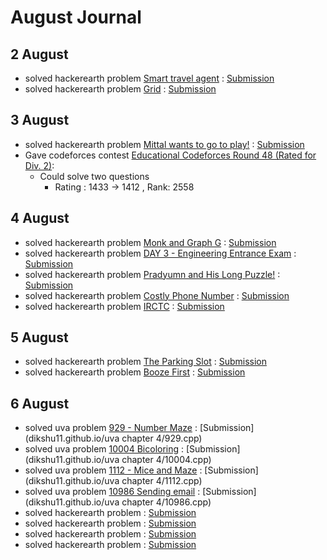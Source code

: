 # August Journal

## 2 August

* solved hackerearth problem [Smart travel agent](https://www.hackerearth.com/practice/algorithms/graphs/shortest-path-algorithms/practice-problems/algorithm/smart-travel-agent/) : [Submission](https://www.hackerearth.com/submission/18803307/)
* solved hackerearth problem [Grid](https://www.hackerearth.com/practice/algorithms/graphs/shortest-path-algorithms/practice-problems/algorithm/robot-in-grid-b7d391f7/) : [Submission](https://www.hackerearth.com/submission/18804076/)


## 3 August

* solved hackerearth problem [Mittal wants to go to play!](https://www.hackerearth.com/practice/algorithms/graphs/shortest-path-algorithms/practice-problems/algorithm/mittal-wants-to-go-to-play/) : [Submission](https://www.hackerearth.com/submission/18840787/)
* Gave codeforces contest [Educational Codeforces Round 48 (Rated for Div. 2)](http://codeforces.com/contest/1016):
  * Could solve two questions 
    * Rating : 1433 → 1412 , Rank: 2558
    
## 4 August
* solved hackerearth problem [Monk and Graph G](https://www.hackerearth.com/practice/algorithms/graphs/shortest-path-algorithms/practice-problems/algorithm/monk-and-graph-g-codemonk-2/description/) : [Submission](https://www.hackerearth.com/submission/18860267/)
* solved hackerearth problem [ DAY 3 - Engineering Entrance Exam](https://www.hackerearth.com/practice/algorithms/graphs/shortest-path-algorithms/practice-problems/algorithm/graph-question/) : [Submission](https://www.hackerearth.com/submission/18860502/)
* solved hackerearth problem [Pradyumn and His Long Puzzle!](https://www.hackerearth.com/practice/algorithms/graphs/shortest-path-algorithms/practice-problems/algorithm/pradyumn-and-his-long-puzzle/) : [Submission](https://www.hackerearth.com/submission/18861518/)
* solved hackerearth problem [Costly Phone Number](https://www.hackerearth.com/practice/algorithms/graphs/shortest-path-algorithms/practice-problems/algorithm/costly-phone-number-december-easy-easy-medium/) : [Submission](https://www.hackerearth.com/submission/18861974/)
* solved hackerearth problem [IRCTC](https://www.hackerearth.com/practice/algorithms/graphs/shortest-path-algorithms/practice-problems/algorithm/irctc/) : [Submission](https://www.hackerearth.com/submission/18874848/)

## 5 August
* solved hackerearth problem [The Parking Slot](https://www.hackerearth.com/practice/algorithms/graphs/shortest-path-algorithms/practice-problems/algorithm/the-parking-slot-9fac40d6/) : [Submission](https://www.hackerearth.com/submission/18908095/)
* solved hackerearth problem [Booze First](https://www.hackerearth.com/practice/algorithms/graphs/shortest-path-algorithms/practice-problems/algorithm/booze-first-76e979dd/) : [Submission](https://www.hackerearth.com/submission/18908640/)

## 6 August
* solved uva problem [929 - Number Maze](https://uva.onlinejudge.org/external/9/929.pdf) :  [Submission](dikshu11.github.io/uva chapter 4/929.cpp)
* solved uva problem [10004 Bicoloring](https://uva.onlinejudge.org/external/100/10004.pdf) :  [Submission](dikshu11.github.io/uva chapter 4/10004.cpp)
* solved uva problem [1112 - Mice and Maze](https://uva.onlinejudge.org/external/11/1112.pdf) :  [Submission](dikshu11.github.io/uva chapter 4/1112.cpp)
* solved uva problem [10986 Sending email](https://uva.onlinejudge.org/external/109/10986.pdf) : [Submission](dikshu11.github.io/uva chapter 4/10986.cpp)
* solved hackerearth problem []() : [Submission]()
* solved hackerearth problem []() : [Submission]()
* solved hackerearth problem []() : [Submission]()
* solved hackerearth problem []() : [Submission]()
